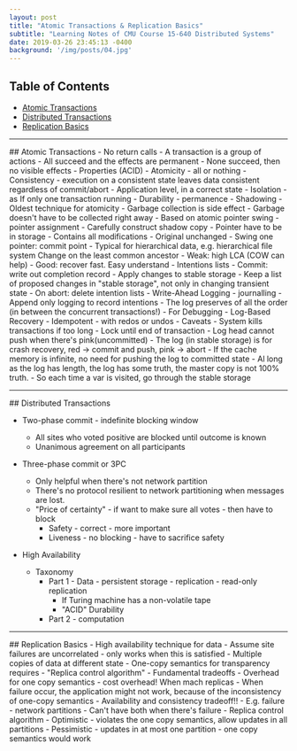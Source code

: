 ```yaml
---
layout: post
title: "Atomic Transactions & Replication Basics"
subtitle: "Learning Notes of CMU Course 15-640 Distributed Systems"
date: 2019-03-26 23:45:13 -0400
background: '/img/posts/04.jpg'
---
```

## Table of Contents
- <a href="#atomic">Atomic Transactions</a>
- <a href="#distributed">Distributed Transactions</a>
- <a href="#replication">Replication Basics</a>

<div id="atomic"/>
<hr>
## Atomic Transactions
- No return calls
- A transaction is a group of actions
    - All succeed and the effects are permanent
    - None succeed, then no visible effects
    - Properties (ACID)
        - Atomicity - all or nothing
        - Consistency - execution on a consistent state leaves data consistent regardless of commit/abort
            - Application level, in a correct state
        - Isolation - as If only one transaction running
        - Durability - permanence
- Shadowing - Oldest technique for atomicity
    - Garbage collection is side effect
    - Garbage doesn't have to be collected right away
    - Based on atomic pointer swing - pointer assignment
        - Carefully construct shadow copy
        - Pointer have to be in storage
        - Contains all modifications
        - Original unchanged
        - Swing one pointer: commit point
    - Typical for hierarchical data, e.g. hierarchical file system
         Change on the least common ancestor
    - Weak: high LCA (COW can help)
    - Good: recover fast. Easy understand
- Intentions lists
    - Commit: write out completion record
    - Apply changes to stable storage
    - Keep a list of proposed changes in "stable storage", not only in changing transient state
    - On abort: delete intention lists
    - Write-Ahead Logging - journalling
        - Append only logging to record intentions
        - The log preserves of all the order (in between the concurrent transactions!)
        - For Debugging
    - Log-Based Recovery
        - Idempotent - with redos or undos
    - Caveats
        - System kills transactions if too long
        - Lock until end of transaction
        - Log head cannot push when there's pink(uncommitted)
        - The log (in stable storage) is for crash recovery, red -> commit and push, pink -> abort
        - If the cache memory is infinite, no need for pushing the log to committed state
        - Al long as the log has length, the log has some truth, the master copy is not 100% truth.
        - So each time a var is visited, go through the stable storage


<div id="distributed"/>
<hr>
## Distributed Transactions

- Two-phase commit  - indefinite blocking window
    - All sites who voted positive are blocked until outcome is known
    - Unanimous agreement on all participants

- Three-phase commit or 3PC
    - Only helpful when there's not network partition
    - There's no protocol resilient to network partitioning when messages are lost.
    - "Price of certainty" - if want to make sure all votes - then have to block
        - Safety - correct - more important
        - Liveness - no blocking - have to sacrifice safety

- High Availability
    - Taxonomy
        - Part 1 - Data - persistent storage - replication - read-only replication
            - If Turing machine has a non-volatile tape
            - "ACID" Durability
        - Part 2 -  computation

<div id="replication"/>
<hr>
## Replication Basics
- High availability technique for data
- Assume site failures are uncorrelated - only works when this is satisfied
- Multiple copies of data at different state
- One-copy semantics for transparency requires
- "Replica control algorithm"
- Fundamental tradeoffs
    - Overhead for one copy semantics - cost overhead! When mach replicas
    - When failure occur, the application might not work, because of the inconsistency of one-copy semantics
    - Availability and consistency tradeoff!!
        - E.g. failure - network partitions
        - Can't have both when there's failure
- Replica control algorithm
    - Optimistic - violates the one copy semantics, allow updates in all partitions
    - Pessimistic - updates in at most one partition - one copy semantics would work

